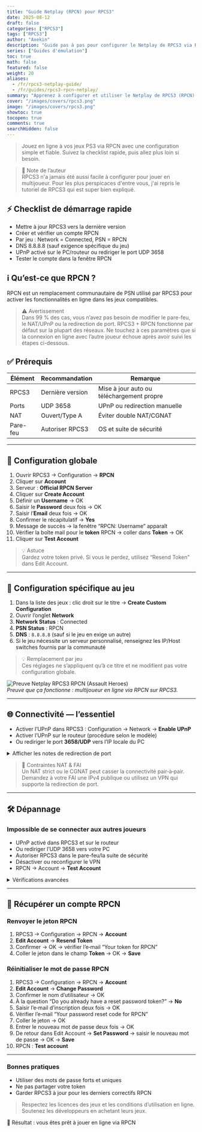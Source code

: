 ```yaml
---
title: "Guide Netplay (RPCN) pour RPCS3"
date: 2025-08-12
draft: false
categories: ["RPCS3"]
tags: ["RPCS3"]
author: "Axekin"
description: "Guide pas à pas pour configurer le Netplay de RPCS3 via RPCN : configuration globale, réglages par jeu, dépannage et récupération de compte."
series: ["Guides d'émulation"]
toc: true
math: false
featured: false
weight: 20
aliases:
  - /fr/rpcs3-netplay-guide/
  - /fr/guides/rpcs3-rpcn-netplay/
summary: "Apprenez à configurer et utiliser le Netplay de RPCS3 (RPCN). Ce guide couvre la configuration globale, les réglages par jeu, les correctifs de connectivité et la récupération de compte RPCN."
cover: "/images/covers/rpcs3.png"
image: "/images/covers/rpcs3.png"
showtoc: true
tocopen: true
comments: true
searchHidden: false
---
```


> Jouez en ligne à vos jeux PS3 via RPCN avec une configuration simple et fiable. Suivez la checklist rapide, puis allez plus loin si besoin.

> 📝 Note de l’auteur  
> RPCS3 n'a jamais été aussi facile à configurer pour jouer en multijoueur. Pour les plus perspicaces d'entre vous, j'ai repris le tutoriel de RPCS3 qui est super bien expliqué.

## ⚡ Checklist de démarrage rapide

- Mettre à jour RPCS3 vers la dernière version
- Créer et vérifier un compte RPCN
- Par jeu : Network = Connected, PSN = RPCN
- DNS 8.8.8.8 (sauf exigence spécifique du jeu)
- UPnP activé sur le PC/routeur ou rediriger le port UDP 3658
- Tester le compte dans la fenêtre RPCN

## ℹ️ Qu’est-ce que RPCN ?

RPCN est un remplacement communautaire de PSN utilisé par RPCS3 pour activer les fonctionnalités en ligne dans les jeux compatibles.

> ⚠️ Avertissement  
> Dans 99 % des cas, vous n’avez pas besoin de modifier le pare-feu, le NAT/UPnP ou la redirection de port. RPCS3 + RPCN fonctionne par défaut sur la plupart des réseaux. Ne touchez à ces paramètres que si la connexion en ligne avec l’autre joueur échoue après avoir suivi les étapes ci-dessous.

## ✅ Prérequis

| Élément | Recommandation | Remarque |
|--------|-----------------|----------|
| RPCS3 | Dernière version | Mise à jour auto ou téléchargement propre |
| Ports | UDP 3658 | UPnP ou redirection manuelle |
| NAT | Ouvert/Type A | Éviter double NAT/CGNAT |
| Pare-feu | Autoriser RPCS3 | OS et suite de sécurité |

---

## 🔧 Configuration globale

1. Ouvrir RPCS3 → Configuration → **RPCN**
2. Cliquer sur **Account**
3. Serveur : **Official RPCN Server**
4. Cliquer sur **Create Account**
5. Définir un **Username** → OK
6. Saisir le **Password** deux fois → OK
7. Saisir l’**Email** deux fois → OK
8. Confirmer le récapitulatif → **Yes**
9. Message de succès → la fenêtre “RPCN: Username” apparaît
10. Vérifier la boîte mail pour le **token** RPCN → coller dans **Token** → OK
11. Cliquer sur **Test Account**

> 💡 Astuce  
> Gardez votre token privé. Si vous le perdez, utilisez “Resend Token” dans Edit Account.

---

## 🎯 Configuration spécifique au jeu

1. Dans la liste des jeux : clic droit sur le titre → **Create Custom Configuration**
2. Ouvrir l’onglet **Network**
3. **Network Status** : Connected
4. **PSN Status** : RPCN
5. **DNS** : `8.8.8.8` (sauf si le jeu en exige un autre)
6. Si le jeu nécessite un serveur personnalisé, renseignez les IP/Host switches fournis par la communauté

> 💡 Remplacement par jeu  
> Ces réglages ne s’appliquent qu’à ce titre et ne modifient pas votre configuration globale.

![Preuve Netplay RPCS3 RPCN (Assault Heroes)](/images/covers/rpcs3_mp.png)  
*Preuve que ça fonctionne : multijoueur en ligne via RPCN sur RPCS3.*

---

## 🌐 Connectivité — l’essentiel

- Activer l’UPnP dans RPCS3 : Configuration → Network → **Enable UPnP**
- Activer l’UPnP sur le routeur (procédure selon le modèle)
- Ou rediriger le port **3658/UDP** vers l’IP locale du PC

<details>
  <summary>Afficher les notes de redirection de port</summary>

- Rediriger : UDP 3658 → IP de votre PC (réservation DHCP conseillée)  
- Éviter le double NAT (mettre le modem FAI en mode bridge si nécessaire)  
- Les VPN peuvent bloquer l’UDP entrant ; configurez la redirection sur le VPN ou désactivez-le pendant la partie
</details>

> 🚧 Contraintes NAT & FAI  
> Un NAT strict ou le CGNAT peut casser la connectivité pair‑à‑pair. Demandez à votre FAI une IPv4 publique ou utilisez un VPN qui supporte la redirection de port.

---

## 🛠️ Dépannage

### Impossible de se connecter aux autres joueurs
- UPnP activé dans RPCS3 et sur le routeur
- Ou rediriger l’UDP 3658 vers votre PC
- Autoriser RPCS3 dans le pare-feu/la suite de sécurité
- Désactiver ou reconfigurer le VPN
- RPCN → Account → **Test Account**

<details>
  <summary>Vérifications avancées</summary>

- Confirmer que l’IP du PC n’a pas changé (réservation DHCP)  
- Détecter un double NAT (modem + routeur qui routent)  
- Le test NAT du routeur doit viser Ouvert/Type A
</details>

---

## 🔐 Récupérer un compte RPCN

### Renvoyer le jeton RPCN
1. RPCS3 → Configuration → RPCN → **Account**
2. **Edit Account** → **Resend Token**
3. Confirmer → OK → vérifier l’e‑mail “Your token for RPCN”
4. Coller le jeton dans le champ **Token** → OK → **Save**

### Réinitialiser le mot de passe RPCN
1. RPCS3 → Configuration → RPCN → **Account**
2. **Edit Account** → **Change Password**
3. Confirmer le nom d’utilisateur → OK
4. À la question “Do you already have a reset password token?” → **No**
5. Saisir l’e‑mail d’inscription deux fois → OK
6. Vérifier l’e‑mail “Your password reset code for RPCN”
7. Coller le jeton → OK
8. Entrer le nouveau mot de passe deux fois → OK
9. De retour dans Edit Account → **Set Password** → saisir le nouveau mot de passe → OK → **Save**
10. RPCN : **Test account**

---

### Bonnes pratiques
- Utiliser des mots de passe forts et uniques  
- Ne pas partager votre token  
- Garder RPCS3 à jour pour les derniers correctifs RPCN  

> Respectez les licences des jeux et les conditions d’utilisation en ligne. Soutenez les développeurs en achetant leurs jeux.

🎯 Résultat : vous êtes prêt à jouer en ligne via RPCN
